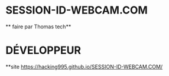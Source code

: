 # SESSION-ID-WEBCAM.COM

** faire  par Thomas tech**

# DÉVELOPPEUR 


**site
https://hacking995.github.io/SESSION-ID-WEBCAM.COM/
